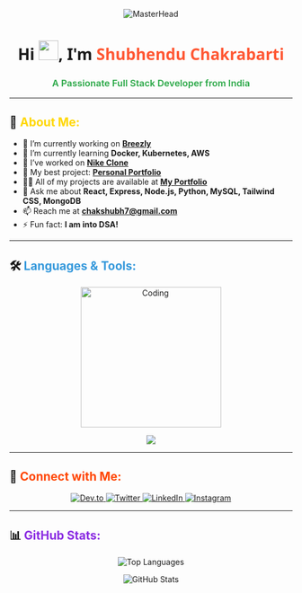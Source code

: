 <!-- Banner -->
<p align="center">
  <img src="https://drive.google.com/uc?export=view&id=1cHHrUC5eW92mq3pg94d6lAg6Tdv42lXQ" alt="MasterHead">
</p>

<h1 align="center" style="font-family: 'Segoe UI', sans-serif; font-weight: bold;">
  Hi <img src="https://raw.githubusercontent.com/codewithshxbh/codewithshxbh/main/assets/wave.gif" width="35px">, I'm 
  <span style="color: #ff5733;">Shubhendu Chakrabarti</span>
</h1>

<h3 align="center" style="color: #28a745; font-weight: 600;">A Passionate Full Stack Developer from India</h3>

---

## 🚀 <span style="color: #FFD700;">About Me:</span>
- 🔭 I’m currently working on **[Breezly](https://github.com/codewithshxbh/Breezly)**
- 🌱 I’m currently learning **Docker, Kubernetes, AWS**
- 👯 I’ve worked on **[Nike Clone](https://github.com/codewithshxbh/nike-clone)**
- 💼 My best project: **[Personal Portfolio](https://github.com/codewithshxbh/portfolio)**
- 👨‍💻 All of my projects are available at **[My Portfolio](https://shubhenduchakrabarti.netlify.app)**
- 💬 Ask me about **React, Express, Node.js, Python, MySQL, Tailwind CSS, MongoDB**
- 📫 Reach me at **chakshubh7@gmail.com**
- ⚡ Fun fact: **I am into DSA!**

---

## 🛠️ <span style="color: #3498db;">Languages & Tools:</span>
<p align="center">
  <img src="https://camo.githubusercontent.com/a615ccee1fede08a3322b260a6c9b09fa7c9d76bb410469650b284ebebcaef57/68747470733a2f2f692e70696e696d672e636f6d2f6f726967696e616c732f65382f66342f35332f65386634353334363961336563393765636433353464663436356437333931332e676966" alt="Coding" width="250">
</p>

<p align="center">
  <img src="https://skillicons.dev/icons?i=aws,bootstrap,c,css,django,docker,express,figma,git,heroku,html,js,kubernetes,mongodb,mysql,nextjs,nodejs,photoshop,postgres,postman,python,react,tailwind" />
</p>

---

## 🔗 <span style="color: #FF4500;">Connect with Me:</span>
<p align="center">
  <a href="https://dev.to/codewithshxbh">
    <img src="https://img.shields.io/badge/Dev.to-000?style=for-the-badge&logo=devdotto&logoColor=white" alt="Dev.to">
  </a>
  <a href="https://twitter.com/shubhenduc2005">
    <img src="https://img.shields.io/badge/Twitter-1DA1F2?style=for-the-badge&logo=twitter&logoColor=white" alt="Twitter">
  </a>
  <a href="https://linkedin.com/in/shubhenduchakrabarti">
    <img src="https://img.shields.io/badge/LinkedIn-0077B5?style=for-the-badge&logo=linkedin&logoColor=white" alt="LinkedIn">
  </a>
  <a href="https://instagram.com/ch_shubh.pandit">
    <img src="https://img.shields.io/badge/Instagram-E4405F?style=for-the-badge&logo=instagram&logoColor=white" alt="Instagram">
  </a>
</p>

---

## 📊 <span style="color: #8A2BE2;">GitHub Stats:</span>
<p align="center">
  <img src="https://github-readme-stats.vercel.app/api/top-langs?username=codewithshxbh&show_icons=true&locale=en&layout=compact&theme=radical" alt="Top Languages">
</p>

<p align="center">
  <img src="https://github-readme-stats.vercel.app/api?username=codewithshxbh&show_icons=true&locale=en&theme=radical" alt="GitHub Stats">
</p>
